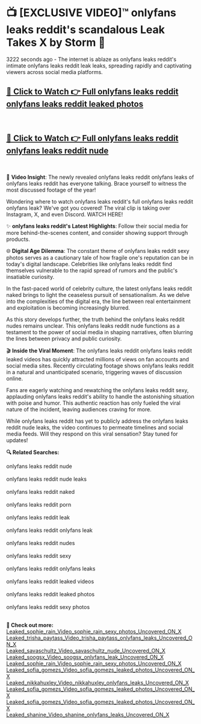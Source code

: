 # 📺 [EXCLUSIVE VIDEO]™ onlyfans leaks reddit's scandalous Leak Takes X by Storm 🚀

3222 seconds ago - The internet is ablaze as onlyfans leaks reddit's intimate onlyfans leaks reddit leak leaks, spreading rapidly and captivating viewers across social media platforms.

<h2><a href="https://github-6l9.pages.dev/link1">🔗 Click to Watch 👉 Full onlyfans leaks reddit onlyfans leaks reddit leaked photos</a></h2><br>
<h2><a href="https://github-6l9.pages.dev/link2">🔗 Click to Watch 👉 Full onlyfans leaks reddit onlyfans leaks reddit nude</a></h2><br>

🎥 **Video Insight**: The newly revealed onlyfans leaks reddit onlyfans leaks of onlyfans leaks reddit has everyone talking. Brace yourself to witness the most discussed footage of the year!

Wondering where to watch onlyfans leaks reddit's full onlyfans leaks reddit onlyfans leak? We've got you covered! The viral clip is taking over Instagram, X, and even Discord. WATCH HERE!

✨ **onlyfans leaks reddit's Latest Highlights**: Follow their social media for more behind-the-scenes content, and consider showing support through products.

🌐 **Digital Age Dilemma**: The constant theme of onlyfans leaks reddit sexy photos serves as a cautionary tale of how fragile one's reputation can be in today's digital landscape. Celebrities like onlyfans leaks reddit find themselves vulnerable to the rapid spread of rumors and the public's insatiable curiosity.

In the fast-paced world of celebrity culture, the latest onlyfans leaks reddit naked brings to light the ceaseless pursuit of sensationalism. As we delve into the complexities of the digital era, the line between real entertainment and exploitation is becoming increasingly blurred.

As this story develops further, the truth behind the onlyfans leaks reddit nudes remains unclear. This onlyfans leaks reddit nude functions as a testament to the power of social media in shaping narratives, often blurring the lines between privacy and public curiosity.

🎬 **Inside the Viral Moment**: The onlyfans leaks reddit onlyfans leaks reddit leaked videos has quickly attracted millions of views on fan accounts and social media sites. Recently circulating footage shows onlyfans leaks reddit in a natural and unanticipated scenario, triggering waves of discussion online.

Fans are eagerly watching and rewatching the onlyfans leaks reddit sexy, applauding onlyfans leaks reddit's ability to handle the astonishing situation with poise and humor. This authentic reaction has only fueled the viral nature of the incident, leaving audiences craving for more.

While onlyfans leaks reddit has yet to publicly address the onlyfans leaks reddit nude leaks, the video continues to permeate timelines and social media feeds. Will they respond on this viral sensation? Stay tuned for updates!

<strong>🔍 Related Searches:</strong>

onlyfans leaks reddit nude
<br><br>
onlyfans leaks reddit nude leaks
<br><br>
onlyfans leaks reddit naked
<br><br>
onlyfans leaks reddit porn
<br><br>
onlyfans leaks reddit leak
<br><br>
onlyfans leaks reddit onlyfans leak
<br><br>
onlyfans leaks reddit nudes
<br><br>
onlyfans leaks reddit sexy
<br><br>
onlyfans leaks reddit onlyfans leaks
<br><br>
onlyfans leaks reddit leaked videos
<br><br>
onlyfans leaks reddit leaked photos
<br><br>
onlyfans leaks reddit sexy photos
<br><br>



<strong>🔗 Check out more:</strong><br>
<a href="./Leaked_sophie_rain_Video_sophie_rain_sexy_photos_Uncovered_ON_X.md">Leaked_sophie_rain_Video_sophie_rain_sexy_photos_Uncovered_ON_X</a><br>
<a href="./Leaked_trisha_paytass_Video_trisha_paytass_onlyfans_leaks_Uncovered_ON_X.md">Leaked_trisha_paytass_Video_trisha_paytass_onlyfans_leaks_Uncovered_ON_X</a><br>
<a href="./Leaked_savaschultz_Video_savaschultz_nude_Uncovered_ON_X.md">Leaked_savaschultz_Video_savaschultz_nude_Uncovered_ON_X</a><br>
<a href="./Leaked_soogsx_Video_soogsx_onlyfans_leak_Uncovered_ON_X.md">Leaked_soogsx_Video_soogsx_onlyfans_leak_Uncovered_ON_X</a><br>
<a href="./Leaked_sophie_rain_Video_sophie_rain_sexy_photos_Uncovered_ON_X.md">Leaked_sophie_rain_Video_sophie_rain_sexy_photos_Uncovered_ON_X</a><br>
<a href="./Leaked_sofia_gomezs_Video_sofia_gomezs_leaked_photos_Uncovered_ON_X.md">Leaked_sofia_gomezs_Video_sofia_gomezs_leaked_photos_Uncovered_ON_X</a><br>
<a href="./Leaked_nikkahuxley_Video_nikkahuxley_onlyfans_leaks_Uncovered_ON_X.md">Leaked_nikkahuxley_Video_nikkahuxley_onlyfans_leaks_Uncovered_ON_X</a><br>
<a href="./Leaked_sofia_gomezs_Video_sofia_gomezs_leaked_photos_Uncovered_ON_X.md">Leaked_sofia_gomezs_Video_sofia_gomezs_leaked_photos_Uncovered_ON_X</a><br>
<a href="./Leaked_sofia_gomezs_Video_sofia_gomezs_leaked_photos_Uncovered_ON_X.md">Leaked_sofia_gomezs_Video_sofia_gomezs_leaked_photos_Uncovered_ON_X</a><br>
<a href="./Leaked_shanine_Video_shanine_onlyfans_leaks_Uncovered_ON_X.md">Leaked_shanine_Video_shanine_onlyfans_leaks_Uncovered_ON_X</a><br>
